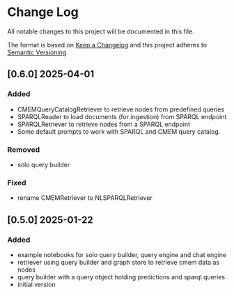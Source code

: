 # Change Log

All notable changes to this project will be documented in this file.

The format is based on [Keep a Changelog](http://keepachangelog.com/) and this project adheres to [Semantic Versioning](https://semver.org/)

## [0.6.0] 2025-04-01

### Added

- CMEMQueryCatalogRetriever to retrieve nodes from predefined queries
- SPARQLReader to load documents (for ingestion) from SPARQL endpoint
- SPARQLRetriever to retrieve nodes from a SPARQL endpoint
- Some default prompts to work with SPARQL and CMEM query catalog.

### Removed

- solo query builder

### Fixed

- rename CMEMRetriever to NLSPARQLRetriever

## [0.5.0] 2025-01-22

### Added

- example notebooks for solo query builder, query engine and chat engine
- retriever using query builder and graph store to retrieve cmem data as nodes
- query builder with a query object holding predictions and sparql queries
- initial version
